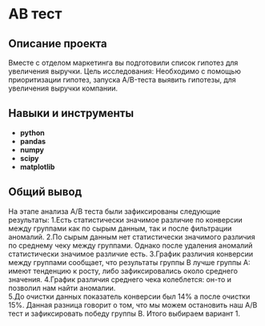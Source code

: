 # AB тест


## Описание проекта
Вместе с отделом маркетинга вы подготовили список гипотез для увеличения выручки.
Цель исследования: Необходимо с помощью приоритизации гипотез, запуска A/B-теста выявить гипотезы, для увеличения выручки компании.


## Навыки и инструменты

- **python**
- **pandas**
- **numpy**
- **scipy**
- **matplotlib**

## 

## Общий вывод

На этапе анализа A/B теста были зафиксированы следующие результаты:
1.Есть статистически значимое различие по конверсии между группами как по сырым данным, так и после фильтрации аномалий. 
2.По сырым данным нет статистически значимого различия по среднему чеку между группами. Однако после удаления аномалий статистически значимое различие есть.
3.График различия конверсии между группами сообщает, что результаты группы B лучше группы A: имеют тенденцию к росту, либо зафиксировались около среднего значения.
4.График различия среднего чека колеблется: он-то и позволил нам найти аномалии.  
5.До очистки данных показатель конверсии был 14% а после очистки 15%. Данная разница говорит о том, что мы можем остановить наш A/B тест и зафиксировать победу группы B.
Итого выбираем вариант 1.
